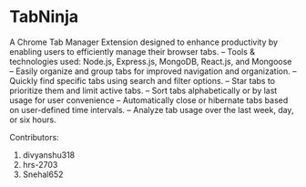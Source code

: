 # TabNinja
A Chrome Tab Manager Extension designed to enhance productivity by enabling users to efficiently manage their browser tabs.
– Tools & technologies used: Node.js, Express.js, MongoDB, React.js, and Mongoose
– Easily organize and group tabs for improved navigation and organization.
– Quickly find specific tabs using search and filter options.
– Star tabs to prioritize them and limit active tabs.
– Sort tabs alphabetically or by last usage for user convenience
– Automatically close or hibernate tabs based on user-defined time intervals.
– Analyze tab usage over the last week, day, or six hours.

Contributors:
1) divyanshu318
2) hrs-2703
3) Snehal652

